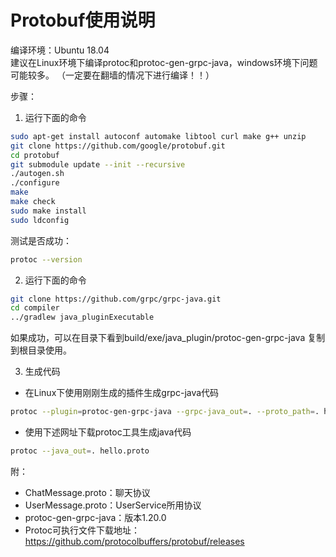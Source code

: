 # Protobuf使用说明

编译环境：Ubuntu 18.04   
建议在Linux环境下编译protoc和protoc-gen-grpc-java，windows环境下问题可能较多。
（一定要在翻墙的情况下进行编译！！）

步骤：

1. 运行下面的命令
```sh
sudo apt-get install autoconf automake libtool curl make g++ unzip
git clone https://github.com/google/protobuf.git
cd protobuf
git submodule update --init --recursive
./autogen.sh
./configure
make
make check
sudo make install
sudo ldconfig
```
测试是否成功：
```sh
protoc --version
```

2. 运行下面的命令
```sh
git clone https://github.com/grpc/grpc-java.git
cd compiler
../gradlew java_pluginExecutable
```
如果成功，可以在目录下看到build/exe/java_plugin/protoc-gen-grpc-java
复制到根目录使用。

3. 生成代码
- 在Linux下使用刚刚生成的插件生成grpc-java代码
```sh
protoc --plugin=protoc-gen-grpc-java --grpc-java_out=. --proto_path=. hello.proto
```
- 使用下述网址下载protoc工具生成java代码
```sh
protoc --java_out=. hello.proto
```
 
附：
- ChatMessage.proto：聊天协议
- UserMessage.proto：UserService所用协议
- protoc-gen-grpc-java：版本1.20.0
- Protoc可执行文件下载地址：https://github.com/protocolbuffers/protobuf/releases